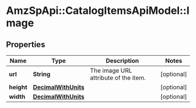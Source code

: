 # AmzSpApi::CatalogItemsApiModel::Image

## Properties
Name | Type | Description | Notes
------------ | ------------- | ------------- | -------------
**url** | **String** | The image URL attribute of the item. | [optional] 
**height** | [**DecimalWithUnits**](DecimalWithUnits.md) |  | [optional] 
**width** | [**DecimalWithUnits**](DecimalWithUnits.md) |  | [optional] 

